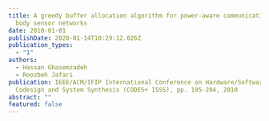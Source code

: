 ```yaml
---
title: A greedy buffer allocation algorithm for power-aware communication in
  body sensor networks
date: 2010-01-01
publishDate: 2020-01-14T10:29:12.026Z
publication_types:
  - "1"
authors:
  - Hassan Ghasemzadeh
  - Roozbeh Jafari
publication: IEEE/ACM/IFIP International Conference on Hardware/Software
  Codesign and System Synthesis (CODES+ ISSS), pp. 195-204, 2010
abstract: ""
featured: false
---
```


